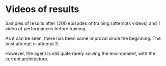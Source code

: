 # Videos of results

Samples of results after 1200 episodes of training  (attempts videos) and 1 video of performances before training.

As it can be seen, there has been some improval since the beginning. The best attempt is attempt 3.

However, the agent is still quite rarely solving the environment, with the current architecture.
